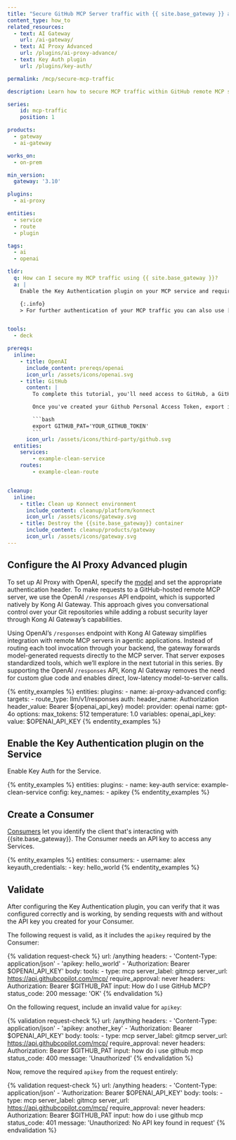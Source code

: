 ```yaml
---
title: "Secure GitHub MCP Server traffic with {{ site.base_gateway }} and AI Gateway"
content_type: how_to
related_resources:
  - text: AI Gateway
    url: /ai-gateway/
  - text: AI Proxy Advanced
    url: /plugins/ai-proxy-advance/
  - text: Key Auth plugin
    url: /plugins/key-auth/

permalink: /mcp/secure-mcp-traffic

description: Learn how to secure MCP traffic within GitHub remote MCP server with the Key Authentication plugin

series:
    id: mcp-traffic
    position: 1

products:
  - gateway
  - ai-gateway

works_on:
  - on-prem

min_version:
  gateway: '3.10'

plugins:
  - ai-proxy

entities:
  - service
  - route
  - plugin

tags:
  - ai
  - openai

tldr:
  q: How can I secure my MCP traffic using {{ site.base_gateway }}?
  a: |
    Enable the Key Authentication plugin on your MCP service and require API keys from Consumers. Kong AI Gateway then enforces these keys on all incoming MCP requests, ensuring secure, authorized access.

    {:.info}
    > For further authentication of your MCP traffic you can also use [The OpenID Connect](/plugins/openid-connect/) (OIDC) plugin lets you integrate {{ site.base_gateway }} with an identity provider (IdP), or you can extend plugins to support fine-grained Authorization models via JWT claims or declarative [Access Control Lists](/plugins/acl/) (ACLs)


tools:
  - deck

prereqs:
  inline:
    - title: OpenAI
      include_content: prereqs/openai
      icon_url: /assets/icons/openai.svg
    - title: GitHub
      content: |
        To complete this tutorial, you'll need access to GitHub, a GitHub repository, and a [Github Access Token](https://docs.github.com/en/authentication/keeping-your-account-and-data-secure/managing-your-personal-access-tokens).

        Once you've created your Github Personal Access Token, export it as an environment variable by running the following command:

        ```bash
        export GITHUB_PAT='YOUR_GITHUB_TOKEN'
        ```
      icon_url: /assets/icons/third-party/github.svg
  entities:
    services:
        - example-clean-service
    routes:
        - example-clean-route


cleanup:
  inline:
    - title: Clean up Konnect environment
      include_content: cleanup/platform/konnect
      icon_url: /assets/icons/gateway.svg
    - title: Destroy the {{site.base_gateway}} container
      include_content: cleanup/products/gateway
      icon_url: /assets/icons/gateway.svg
---
```


## Configure the AI Proxy Advanced plugin

To set up AI Proxy with OpenAI, specify the [model](https://platform.openai.com/docs/models) and set the appropriate authentication header. To make requests to a GitHub-hosted remote MCP server, we use the OpenAI `/responses` API endpoint, which is supported natively by Kong AI Gateway. This approach gives you conversational control over your Git repositories while adding a robust security layer through Kong AI Gateway’s capabilities.

Using OpenAI’s `/responses` endpoint with Kong AI Gateway simplifies integration with remote MCP servers in agentic applications. Instead of routing each tool invocation through your backend, the gateway forwards model-generated requests directly to the MCP server. That server exposes standardized tools, which we’ll explore in the next tutorial in this series. By supporting the OpenAI `/responses` API, Kong AI Gateway removes the need for custom glue code and enables direct, low-latency model-to-server calls.


{% entity_examples %}
entities:
  plugins:
    - name: ai-proxy-advanced
      config:
        targets:
          - route_type: llm/v1/responses
            auth:
              header_name: Authorization
              header_value: Bearer ${openai_api_key}
            model:
              provider: openai
              name: gpt-4o
              options:
                max_tokens: 512
                temperature: 1.0
variables:
  openai_api_key:
    value: $OPENAI_API_KEY
{% endentity_examples %}

## Enable the Key Authentication plugin on the Service

Enable Key Auth for the Service.

{% entity_examples %}
entities:
  plugins:
    - name: key-auth
      service: example-clean-service
      config:
        key_names:
        - apikey
{% endentity_examples %}

## Create a Consumer

[Consumers](/gateway/entities/consumer/) let you identify the client that's interacting with {{site.base_gateway}}. The Consumer needs an API key to access any Services.

<!-- vale off -->
{% entity_examples %}
entities:
  consumers:
    - username: alex
      keyauth_credentials:
        - key: hello_world
{% endentity_examples %}
<!-- vale on -->

## Validate

After configuring the Key Authentication plugin, you can verify that it was configured correctly and is working, by sending requests with and without the API key you created for your Consumer.

The following request is valid, as it includes the `apikey` required by the Consumer:

<!-- vale off -->
{% validation request-check %}
  url: /anything
  headers:
    - 'Content-Type: application/json'
    - 'apikey: hello_world'
    - 'Authorization: Bearer $OPENAI_API_KEY'
  body:
    tools:
      - type: mcp
        server_label: gitmcp
        server_url: https://api.githubcopilot.com/mcp/
        require_approval: never
        headers:
            Authorization: Bearer $GITHUB_PAT
    input: How do I use GitHub MCP?
  status_code: 200
  message: 'OK'
{% endvalidation %}
<!-- vale on -->

On the following request, include an invalid value for `apikey`:

<!-- vale off -->
{% validation request-check %}
  url: /anything
  headers:
    - 'Content-Type: application/json'
    - 'apikey: another_key'
    - 'Authorization: Bearer $OPENAI_API_KEY'
  body:
    tools:
      - type: mcp
        server_label: gitmcp
        server_url: https://api.githubcopilot.com/mcp/
        require_approval: never
        headers:
          Authorization: Bearer $GITHUB_PAT
    input: how do i use github mcp
  status_code: 400
  message: 'Unauthorized'
{% endvalidation %}
<!-- vale on -->

Now, remove the required `apikey` from the request entirely:

<!-- vale off -->
{% validation request-check %}
  url: /anything
  headers:
    - 'Content-Type: application/json'
    - 'Authorization: Bearer $OPENAI_API_KEY'
  body:
    tools:
      - type: mcp
        server_label: gitmcp
        server_url: https://api.githubcopilot.com/mcp/
        require_approval: never
        headers:
          Authorization: Bearer $GITHUB_PAT
    input: how do i use github mcp
  status_code: 401
  message: 'Unauthorized: No API key found in request'
{% endvalidation %}
<!-- vale on -->
